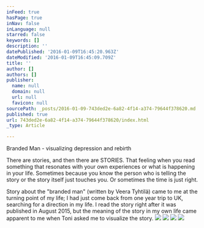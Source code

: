 ```yaml
---
inFeed: true
hasPage: true
inNav: false
inLanguage: null
starred: false
keywords: []
description: ''
datePublished: '2016-01-09T16:45:20.963Z'
dateModified: '2016-01-09T16:45:09.709Z'
title: ''
author: []
authors: []
publisher:
  name: null
  domain: null
  url: null
  favicon: null
sourcePath: _posts/2016-01-09-743ded2e-6a82-4f14-a374-79644f378620.md
published: true
url: 743ded2e-6a82-4f14-a374-79644f378620/index.html
_type: Article

---
```

Branded Man - visualizing depression and rebirth

There are stories, and then there are STORIES. That feeling when you read something that resonates with your own experiences or what is happening in your life. Sometimes because you know the person who is telling the story or the story itself just touches you. Or sometimes the time is just right.

Story about the "branded man" (written by Veera Tyhtilä) came to me at the turning point of my life; I had just come back from one year trip to UK, searching for a direction in my life. I read the story right after it was published in August 2015, but the meaning of the story in my own life came apparent to me when Toni asked me to visualize the story.
![](https://the-grid-user-content.s3-us-west-2.amazonaws.com/69680681-02d1-4e53-80c5-6ff4690f00cb.jpg)
![](https://the-grid-user-content.s3-us-west-2.amazonaws.com/281aaee4-b618-4c41-b5f2-68c238253c93.jpg)
![](https://the-grid-user-content.s3-us-west-2.amazonaws.com/8ba42edb-3bc2-45cb-8505-7931ca8e5310.jpg)
![](https://the-grid-user-content.s3-us-west-2.amazonaws.com/f74ee33c-bbf7-4062-9dde-5374b43fb2a7.jpg)